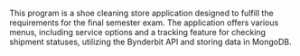 This program is a shoe cleaning store application designed to fulfill the requirements for the final semester exam. The application offers various menus, including service options and a tracking feature for checking shipment statuses, utilizing the Bynderbit API and storing data in MongoDB.
